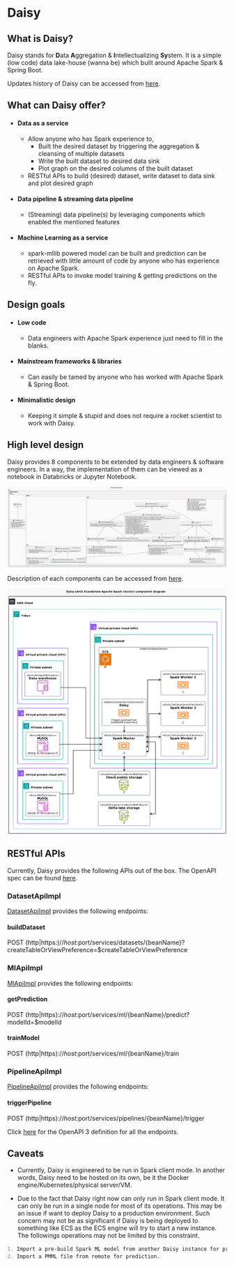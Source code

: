 # Daisy
## What is Daisy?
Daisy stands for **D**ata **A**ggregation & **I**ntellectualizing **Sy**stem. It is
a simple (low code) data lake-house (wanna be) which built around Apache Spark & Spring Boot.

Updates history of Daisy can be accessed from [here](updates_history.md).

## What can Daisy offer?
* #### Data as a service
  * Allow anyone who has Spark experience to,
    * Built the desired dataset by triggering the aggregation & cleansing of multiple datasets
    * Write the built dataset to desired data sink
    * Plot graph on the desired columns of the built dataset
  * RESTful APIs to build (desired) dataset, write dataset to data sink and plot desired graph
* #### Data pipeline & streaming data pipeline
  * (Streaming) data pipeline(s) by leveraging components which enabled the mentioned features
* #### Machine Learning as a service
  * spark-mllib powered model can be built and prediction can be retrieved with little amount of code by anyone who 
  has experience on Apache Spark.
  * RESTful APIs to invoke model training & getting predictions on the fly.

## Design goals
* #### Low code
  * Data engineers with Apache Spark experience just need to fill in the blanks.
* #### Mainstream frameworks & libraries
  * Can easily be tamed by anyone who has worked with Apache Spark & Spring Boot. 
* #### Minimalistic design
  * Keeping it simple & stupid and does not require a rocket scientist to work with Daisy.

## High level design
Daisy provides 8 components to be extended by data engineers & software engineers. In a way, the implementation of them 
can be viewed as a notebook in Databricks or Jupyter Notebook.

![Class diagram](docs/daisy_class_diagram.png)

Description of each components can be accessed from [here](updates_history.md).

![Component diagram](docs/daisy_component_diagram-spark_cluster.png)

## RESTful APIs
Currently, Daisy provides the following APIs out of the box. The OpenAPI spec can be found [here](src/main/resources/openapi.yaml).

### DatasetApiImpl

[DatasetApiImpl](src/main/java/io/openenterprise/daisy/rs/DatasetApiImpl.java) provides the following endpoints:

#### buildDataset
POST (http|https:)//$host:$port/services/datasets/{beanName}?createTableOrViewPreference=$createTableOrViewPreference

### MlApiImpl

[MlApiImpl](src/main/java/io/openenterprise/daisy/spark/sql/rs/MlApiImpl.java) provides the following endpoints:

#### getPrediction
POST (http|https)://$host:$port/services/ml/{beanName}/predict?modelId=$modelId

#### trainModel
POST (http|https)://$host:$port/services/ml/{beanName}/train

### PipelineApiImpl

[PipelineApiImpl](src/main/java/io/openenterprise/daisy/spark/sql/rs/PipelinesApiImpl.java) provides the following endpoints:

#### triggerPipeline
POST (http|https)://$host:$port/services/pipelines/{beanName}/trigger

Click [here](src/main/resources/openapi.yaml) for the OpenAPI 3 definition for all the endpoints.

## Caveats
* Currently, Daisy is engineered to be run in Spark client mode. In another words, Daisy need to be hosted on its own,
be it the Docker engine/Kubernetes/physical server/VM.

* Due to the fact that Daisy right now can only run in Spark client mode. It can only be run in a single node for most 
of its operations. This may be an issue if want to deploy Daisy to a production environment. Such concern may not be as
significant if Daisy is being deployed to something like ECS as the ECS engine will try to start a new instance. The 
followings operations may not be limited by this constraint.

```markdown
1. Import a pre-build Spark ML model from another Daisy instance for prediction.
2. Import a PMML file from remote for prediction.
```

